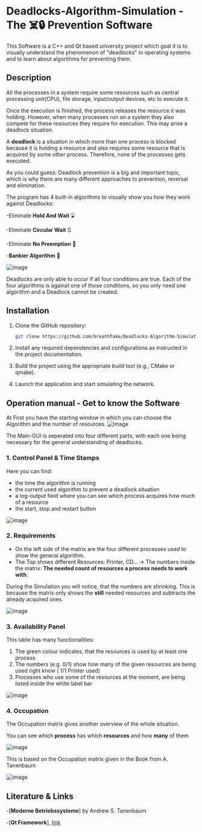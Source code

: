 # Deadlocks-Algorithm-Simulation - The ☠️🔒 Prevention Software

This Software is a C++ and Qt based university project which goal it is to visually understand the phenomenon of "deadlocks" in operating systems and to learn about algorithms for preventing them.

## Description
All the processes in a system require some resources such as central processing unit(CPU), file storage, input/output devices, etc to execute it. 

Once the execution is finished, the process releases the resource it was holding. However, when many processes run on a system they also compete for these resources they require for execution. This may arise a deadlock situation.

A **deadlock** is a situation in which more than one process is blocked because it is holding a resource and also requires some resource that is acquired by some other process. Therefore, none of the processes gets executed.

As you could guess: Deadlock prevention is a big and important topic, which is why there are many different approaches to prevention, reversal and elimination.

The program has 4 built-in algorithms to visually show you how they work against Deadlocks:

-Eliminate **Hold And Wait** ⌛

-Eliminate **Circular Wait** 🔃

-Eliminate **No Preemption** 🚦

-**Bankier Algorithm** 💸

![image](https://github.com/breathTake/Deadlocks-Algorithm-Simulation/assets/104220135/78ce6c3d-74ee-4a63-ab08-91ce015ee5c2)


Deadlocks are only able to occur if all four conditions are true. Each of the four algorithms is against one of those conditions, so you only need one algorithm and a Deadlock cannot be created. 

## Installation
1. Clone the GitHub repository:

   ```bash
   git clone https://github.com/breathTake/Deadlocks-Algorithm-Simulation.git
   ```

2. Install any required dependencies and configurations as instructed in the project documentation.

3. Build the project using the appropriate build tool (e.g., CMake or qmake).

4. Launch the application and start simulating the network.

## Operation manual - Get to know the Software
At First you have the starting window in which you can choose the Algorithm and the number of resources.
![image](https://github.com/breathTake/Deadlocks-Algorithm-Simulation/assets/104220135/130da475-099b-4e1b-be44-ee33829b43ce)

The Main-GUI is seperated into four different parts, with each one being necessary for the general understanding of deadlocks.

### 1. Control Panel & Time Stamps

Here you can find:
- the time the algorithm is running
- the current used algorithm to prevent a deadlock situation
- a log-output field where you can see which process acquires how much of a resource
- the start, stop and restart button
  
![image](https://github.com/breathTake/Deadlocks-Algorithm-Simulation/assets/104220135/561e7438-4645-4321-b46e-3183139eb57e)

### 2. Requirements
- On the left side of the matrix are the four different processes used to show the general algorithm. 
- The Top shows different Resources: Printer, CD...
-> The numbers inside the matrix: **The needed count of resources a process needs to work with**.

During the Simulation you will notice, that the numbers are shrinking. This is because the matrix only shows the **still** needed resources and subtracts the already acquired ones.

![image](https://github.com/breathTake/Deadlocks-Algorithm-Simulation/assets/104220135/0ca8329f-1908-4bc3-84f5-ed8a361425b5)


### 3. Availability Panel
This table has many functionalities:
1. The green colour indicates, that the resources is used by at least one process
2. The numbers (e.g. 0/1) show how many of the given resources are being used right know ( 1/1 Printer used)
3. Processes who use some of the resources at the moment, are being listed inside the white label bar

![image](https://github.com/breathTake/Deadlocks-Algorithm-Simulation/assets/104220135/725a7769-7d69-4ae8-ab42-5d3ba4642d8a)


### 4. Occupation
The Occupation matrix gives another overview of the whole situation. 

You can see which **process** has which **resources** and how **many** of them

![image](https://github.com/breathTake/Deadlocks-Algorithm-Simulation/assets/104220135/280a4707-269f-4a9f-8cad-92252050eed4)

This is based on the Occupation matrix given in the Book from A. Tanenbaum

![image](https://github.com/breathTake/Deadlocks-Algorithm-Simulation/assets/104220135/87310fba-8d58-4776-99ac-2eeb609995f1)


## Literature & Links
-[**Moderne Betriebssysteme**] by Andrew S. Tanenbaum

-[**Qt Framework**], [link](https://doc.qt.io)

